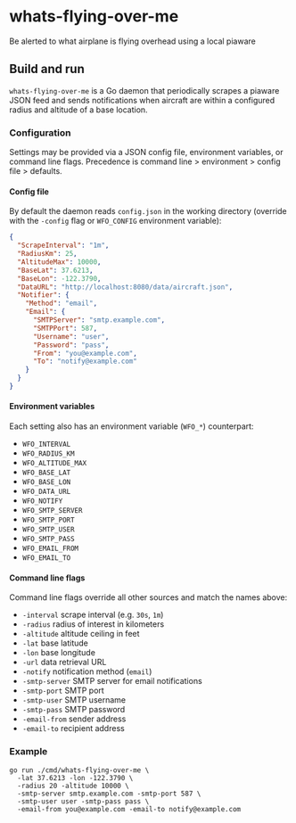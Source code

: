 # whats-flying-over-me

Be alerted to what airplane is flying overhead using a local piaware

## Build and run

`whats-flying-over-me` is a Go daemon that periodically scrapes a piaware JSON feed and sends notifications when aircraft are within a configured radius and altitude of a base location.

### Configuration

Settings may be provided via a JSON config file, environment variables, or command line flags. Precedence is command line > environment > config file > defaults.

#### Config file

By default the daemon reads `config.json` in the working directory (override with the `-config` flag or `WFO_CONFIG` environment variable):

```json
{
  "ScrapeInterval": "1m",
  "RadiusKm": 25,
  "AltitudeMax": 10000,
  "BaseLat": 37.6213,
  "BaseLon": -122.3790,
  "DataURL": "http://localhost:8080/data/aircraft.json",
  "Notifier": {
    "Method": "email",
    "Email": {
      "SMTPServer": "smtp.example.com",
      "SMTPPort": 587,
      "Username": "user",
      "Password": "pass",
      "From": "you@example.com",
      "To": "notify@example.com"
    }
  }
}
```

#### Environment variables

Each setting also has an environment variable (`WFO_*`) counterpart:

- `WFO_INTERVAL`
- `WFO_RADIUS_KM`
- `WFO_ALTITUDE_MAX`
- `WFO_BASE_LAT`
- `WFO_BASE_LON`
- `WFO_DATA_URL`
- `WFO_NOTIFY`
- `WFO_SMTP_SERVER`
- `WFO_SMTP_PORT`
- `WFO_SMTP_USER`
- `WFO_SMTP_PASS`
- `WFO_EMAIL_FROM`
- `WFO_EMAIL_TO`

#### Command line flags

Command line flags override all other sources and match the names above:

- `-interval` scrape interval (e.g. `30s`, `1m`)
- `-radius` radius of interest in kilometers
- `-altitude` altitude ceiling in feet
- `-lat` base latitude
- `-lon` base longitude
- `-url` data retrieval URL
- `-notify` notification method (`email`)
- `-smtp-server` SMTP server for email notifications
- `-smtp-port` SMTP port
- `-smtp-user` SMTP username
- `-smtp-pass` SMTP password
- `-email-from` sender address
- `-email-to` recipient address

### Example

```
go run ./cmd/whats-flying-over-me \
  -lat 37.6213 -lon -122.3790 \
  -radius 20 -altitude 10000 \
  -smtp-server smtp.example.com -smtp-port 587 \
  -smtp-user user -smtp-pass pass \
  -email-from you@example.com -email-to notify@example.com
```

